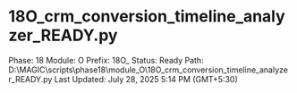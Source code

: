 # 18O_crm_conversion_timeline_analyzer_READY.py

Phase: 18
Module: O
Prefix: 18O_
Status: Ready
Path: D:\MAGIC\scripts\phase18\module_O\18O_crm_conversion_timeline_analyzer_READY.py
Last Updated: July 28, 2025 5:14 PM (GMT+5:30)